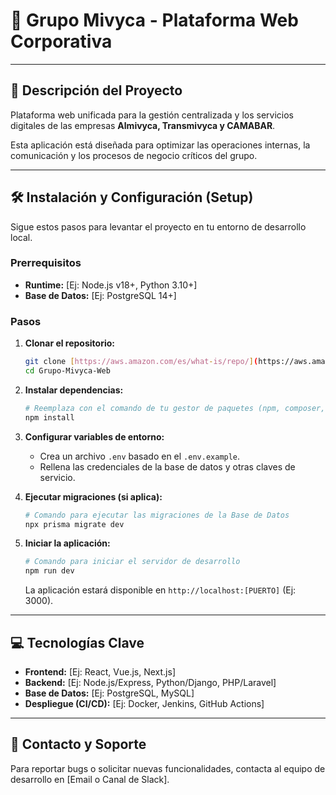 # 🚀 Grupo Mivyca - Plataforma Web Corporativa

---

## 📝 Descripción del Proyecto

Plataforma web unificada para la gestión centralizada y los servicios digitales de las empresas **Almivyca, Transmivyca y CAMABAR**.

Esta aplicación está diseñada para optimizar las operaciones internas, la comunicación y los procesos de negocio críticos del grupo.

---

## 🛠️ Instalación y Configuración (Setup)

Sigue estos pasos para levantar el proyecto en tu entorno de desarrollo local.

### Prerrequisitos

* **Runtime:** [Ej: Node.js v18+, Python 3.10+]
* **Base de Datos:** [Ej: PostgreSQL 14+]

### Pasos

1.  **Clonar el repositorio:**
    ```bash
    git clone [https://aws.amazon.com/es/what-is/repo/](https://aws.amazon.com/es/what-is/repo/)
    cd Grupo-Mivyca-Web
    ```

2.  **Instalar dependencias:**
    ```bash
    # Reemplaza con el comando de tu gestor de paquetes (npm, composer, pip, etc.)
    npm install 
    ```

3.  **Configurar variables de entorno:**
    * Crea un archivo `.env` basado en el `.env.example`.
    * Rellena las credenciales de la base de datos y otras claves de servicio.

4.  **Ejecutar migraciones (si aplica):**
    ```bash
    # Comando para ejecutar las migraciones de la Base de Datos
    npx prisma migrate dev
    ```

5.  **Iniciar la aplicación:**
    ```bash
    # Comando para iniciar el servidor de desarrollo
    npm run dev
    ```
    La aplicación estará disponible en `http://localhost:[PUERTO]` (Ej: 3000).

---

## 💻 Tecnologías Clave

* **Frontend:** [Ej: React, Vue.js, Next.js]
* **Backend:** [Ej: Node.js/Express, Python/Django, PHP/Laravel]
* **Base de Datos:** [Ej: PostgreSQL, MySQL]
* **Despliegue (CI/CD):** [Ej: Docker, Jenkins, GitHub Actions]

---

## 🤝 Contacto y Soporte

Para reportar bugs o solicitar nuevas funcionalidades, contacta al equipo de desarrollo en [Email o Canal de Slack].

